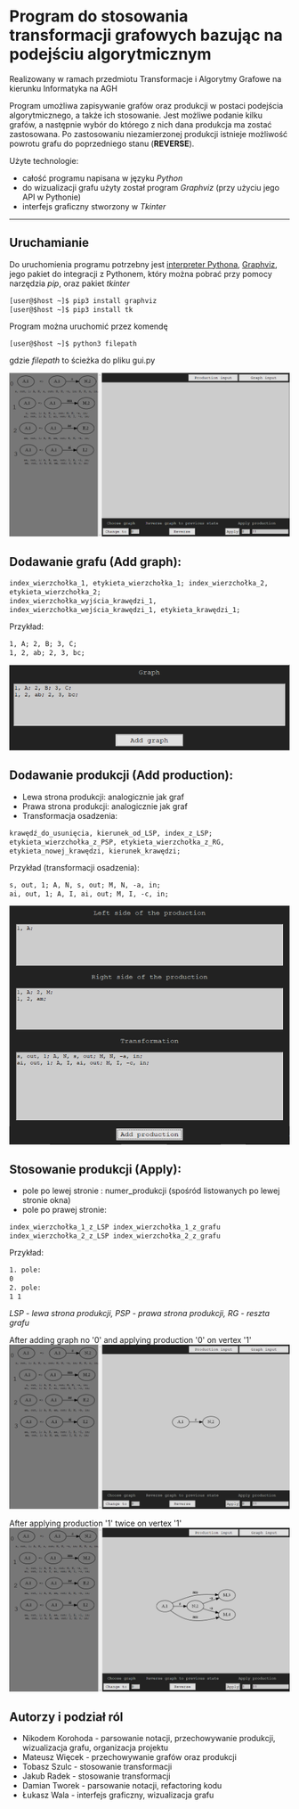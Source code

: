 # Program do stosowania transformacji grafowych bazując na podejściu algorytmicznym
Realizowany w ramach przedmiotu Transformacje i Algorytmy Grafowe na kierunku Informatyka na AGH

Program umożliwa zapisywanie grafów oraz produkcji w postaci podejścia algorytmicznego, a także ich stosowanie. 
Jest możliwe podanie kilku grafów, a następnie wybór do którego z nich dana produkcja ma zostać zastosowana.
Po zastosowaniu niezamierzonej produkcji istnieje możliwość powrotu grafu do poprzedniego stanu (**REVERSE**).

Użyte technologie:
- całość programu napisana w języku *Python*
- do wizualizacji grafu użyty został program *Graphviz* (przy użyciu jego API w Pythonie)
- interfejs graficzny stworzony w *Tkinter*

---
## Uruchamianie
Do uruchomienia programu potrzebny jest [interpreter Pythona](https://www.python.org/downloads/), [Graphviz](https://graphviz.org/download/), jego pakiet do integracji z Pythonem, który można pobrać przy pomocy narzędzia *pip*, oraz pakiet *tkinter*
```
[user@$host ~]$ pip3 install graphviz
[user@$host ~]$ pip3 install tk
```
Program można uruchomić przez komendę
```
[user@$host ~]$ python3 filepath
```
gdzie _filepath_ to ścieżka do pliku gui.py

![Starting window](https://github.com/Loloxon/Algorythmic-graph-transformation/blob/main/images/starting_window.png)

## Dodawanie grafu (**Add graph**):
```
index_wierzchołka_1, etykieta_wierzchołka_1; index_wierzchołka_2, etykieta_wierzchołka_2;
index_wierzchołka_wyjścia_krawędzi_1, index_wierzchołka_wejścia_krawędzi_1, etykieta_krawędzi_1;
```

Przykład:
```
1, A; 2, B; 3, C;
1, 2, ab; 2, 3, bc;
```

![Add graph](https://github.com/Loloxon/Algorythmic-graph-transformation/blob/main/images/add_graph.png)

## Dodawanie produkcji (**Add production**):
- Lewa strona produkcji: analogicznie jak graf
- Prawa strona produkcji: analogicznie jak graf
- Transformacja osadzenia:
```
krawędź_do_usunięcia, kierunek_od_LSP, index_z_LSP; etykieta_wierzchołka_z_PSP, etykieta_wierzchołka_z_RG, etykieta_nowej_krawędzi, kierunek_krawędzi;
```

Przykład (transformacji osadzenia):
```
s, out, 1; A, N, s, out; M, N, -a, in;
ai, out, 1; A, I, ai, out; M, I, -c, in;
```

![Add production](https://github.com/Loloxon/Algorythmic-graph-transformation/blob/main/images/add_production.png)

## Stosowanie produkcji (**Apply**):
- pole po lewej stronie :
numer_produkcji (spośród listowanych po lewej stronie okna)
- pole po prawej stronie:
```
index_wierzchołka_1_z_LSP index_wierzchołka_1_z_grafu index_wierzchołka_2_z_LSP index_wierzchołka_2_z_grafu
```

Przykład:
```
1. pole:
0
2. pole:
1 1
```

*LSP - lewa strona produkcji, PSP - prawa strona produkcji, RG - reszta grafu*

After adding graph no '0' and applying production '0' on vertex '1'
![First graph](https://github.com/Loloxon/Algorythmic-graph-transformation/blob/main/images/first_graph.png)

After applying production '1' twice on vertex '1'
![Improved graph](https://github.com/Loloxon/Algorythmic-graph-transformation/blob/main/images/improved_graph.png)

## Autorzy i podział ról
- Nikodem Korohoda - parsowanie notacji, przechowywanie produkcji, wizualizacja grafu, organizacja projektu
- Mateusz Więcek - przechowywanie grafów oraz produkcji
- Tobasz Szulc - stosowanie transformacji
- Jakub Radek - stosowanie transformacji
- Damian Tworek - parsowanie notacji, refactoring kodu
- Łukasz Wala - interfejs graficzny, wizualizacja grafu
